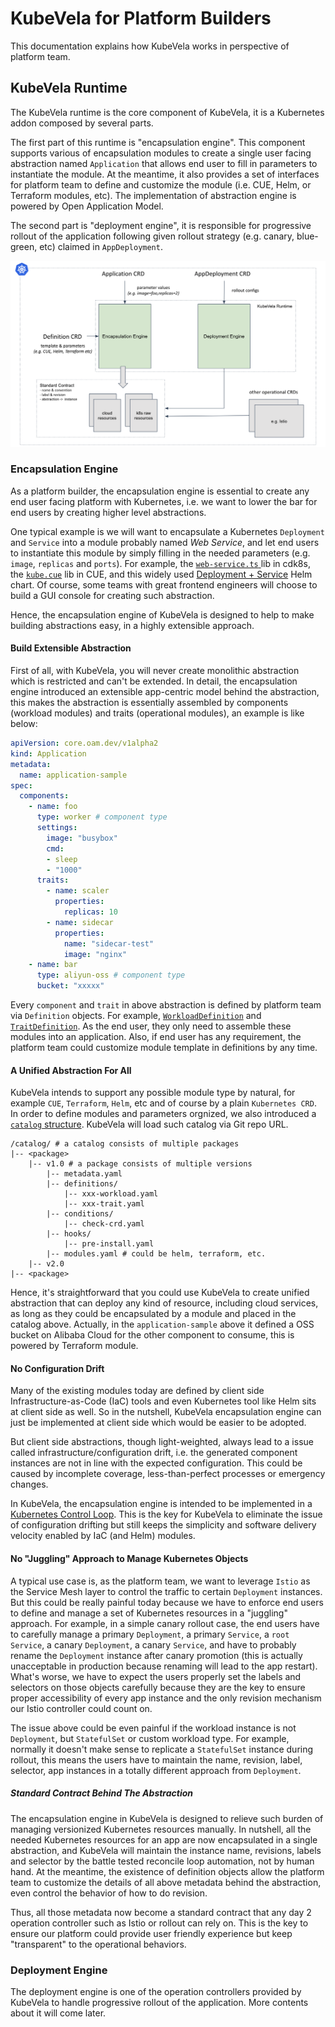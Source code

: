 # KubeVela for Platform Builders

This documentation explains how KubeVela works in perspective of platform team.

## KubeVela Runtime

The KubeVela runtime is the core component of KubeVela, it is a Kubernetes addon composed by several parts.

The first part of this runtime is "encapsulation engine". This component supports various of encapsulation modules to create a single user facing abstraction named `Application` that allows end user to fill in parameters to instantiate the module. At the meantime, it also provides a set of interfaces for platform team to define and customize the module (i.e. CUE, Helm, or Terraform modules, etc). The implementation of abstraction engine is powered by Open Application Model.

The second part is "deployment engine", it is responsible for progressive rollout of the application following given rollout strategy (e.g. canary, blue-green, etc) claimed in `AppDeployment`.

![alt](../../resources/kubevela-runtime.png)

### Encapsulation Engine

As a platform builder, the encapsulation engine is essential to create any end user facing platform with Kubernetes, i.e. we want to lower the bar for end users by creating higher level abstractions. 

One typical example is we will want to encapsulate a Kubernetes `Deployment` and `Service` into a module probably named *Web Service*, and let end users to instantiate this module by simply filling in the needed parameters (e.g. `image`, `replicas` and `ports`). For example, the [`web-service.ts` ](https://github.com/awslabs/cdk8s/blob/master/examples/typescript/web-service/web-service.ts) lib in cdk8s, the [`kube.cue`](https://github.com/cuelang/cue/blob/b8b489251a3f9ea318830788794c1b4a753031c0/doc/tutorial/kubernetes/quick/services/kube.cue#L70) lib in CUE, and this widely used [Deployment + Service](https://docs.bitnami.com/tutorials/create-your-first-helm-chart/) Helm chart. Of course, some teams with great frontend engineers will choose to build a GUI console for creating such abstraction.

Hence, the encapsulation engine of KubeVela is designed to help to make building abstractions easy, in a highly extensible approach. 

#### Build Extensible Abstraction

First of all, with KubeVela, you will never create monolithic abstraction which is restricted and can't be extended. In detail, the encapsulation engine introduced an extensible app-centric model behind the abstraction, this makes the abstraction is essentially assembled by components (workload modules) and traits (operational modules), an example is like below:

```yaml
apiVersion: core.oam.dev/v1alpha2
kind: Application
metadata:
  name: application-sample
spec:
  components:
    - name: foo
      type: worker # component type
      settings:
        image: "busybox"
        cmd:
        - sleep
        - "1000"
      traits:
        - name: scaler
          properties:
            replicas: 10
        - name: sidecar
          properties:
            name: "sidecar-test"
            image: "nginx"
    - name: bar
      type: aliyun-oss # component type
      bucket: "xxxxx"
```

Every `component` and `trait` in above abstraction is defined by platform team via `Definition` objects. For example, [`WorkloadDefinition`](https://github.com/oam-dev/kubevela/tree/master/config/samples/application#workload-definition) and [`TraitDefinition`](https://github.com/oam-dev/kubevela/tree/master/config/samples/application#scaler-trait-definition). As the end user, they only need to assemble these modules into an application. Also, if end user has any requirement, the platform team could customize module template in definitions by any time.

#### A Unified Abstraction For All

KubeVela intends to support any possible module type by natural, for example `CUE`, `Terraform`, `Helm`, etc and of course by a plain `Kubernetes CRD`. In order to define modules and parameters orgnized, we also introduced a [`catalog` structure](https://github.com/oam-dev/kubevela/blob/master/design/vela-core/APIServer-Catalog.md#catalog-structure). KubeVela will load such catalog via Git repo URL.

```console
/catalog/ # a catalog consists of multiple packages 
|-- <package>
    |-- v1.0 # a package consists of multiple versions
        |-- metadata.yaml
        |-- definitions/
            |-- xxx-workload.yaml
            |-- xxx-trait.yaml
        |-- conditions/
            |-- check-crd.yaml
        |-- hooks/
            |-- pre-install.yaml
        |-- modules.yaml # could be helm, terraform, etc.
    |-- v2.0
|-- <package>
```

Hence, it's straightforward that you could use KubeVela to create unified abstraction that can deploy any kind of resource, including cloud services, as long as they could be encapsulated by a module and placed in the catalog above. Actually, in the `application-sample` above it defined a OSS bucket on Alibaba Cloud for the other component to consume, this is powered by Terraform module.

#### No Configuration Drift

Many of the existing modules today are defined by client side Infrastructure-as-Code (IaC) tools and even Kubernetes tool like Helm sits at client side as well. So in the nutshell, KubeVela encapsulation engine can just be implemented at client side which would be easier to be adopted.

But client side abstractions, though light-weighted, always lead to a issue called infrastructure/configuration drift, i.e. the generated component instances are not in line with the expected configuration. This could be caused by incomplete coverage, less-than-perfect processes or emergency changes.

In KubeVela, the encapsulation engine is intended to be implemented in a [Kubernetes Control Loop](https://kubernetes.io/docs/concepts/architecture/controller/). This is the key for KubeVela to eliminate the issue of configuration drifting but still keeps the simplicity and software delivery velocity enabled by IaC (and Helm) modules.

#### No "Juggling" Approach to Manage Kubernetes Objects

A typical use case is, as the platform team, we want to leverage `Istio` as the Service Mesh layer to control the traffic to certain `Deployment` instances. But this could be really painful today because we have to enforce end users to define and manage a set of Kubernetes resources in a "juggling" approach. For example, in a simple canary rollout case, the end users have to carefully manage a primary `Deployment`, a primary `Service`, a `root Service`, a canary `Deployment`, a canary `Service`, and have to probably rename the `Deployment` instance after canary promotion (this is actually unacceptable in production because renaming will lead to the app restart). What's worse, we have to expect the users properly set the labels and selectors on those objects carefully because they are the key to ensure proper accessibility of every app instance and the only revision mechanism our Istio controller could count on.

The issue above could be even painful if the workload instance is not `Deployment`, but `StatefulSet` or custom workload type. For example, normally it doesn't make sense to replicate a `StatefulSet` instance during rollout, this means the users have to maintain the name, revision, label, selector, app instances in a totally different approach from `Deployment`.

##### Standard Contract Behind The Abstraction

The encapsulation engine in KubeVela is designed to relieve such burden of managing versionized Kubernetes resources manually. In nutshell, all the needed Kubernetes resources for an app are now encapsulated in a single abstraction, and KubeVela will maintain the instance name, revisions, labels and selector by the battle tested reconcile loop automation, not by human hand. At the meantime, the existence of definition objects allow the platform team to customize the details of all above metadata behind the abstraction, even control the behavior of how to do revision.

Thus, all those metadata now become a standard contract that any day 2 operation controller such as Istio or rollout can rely on. This is the key to ensure our platform could provide user friendly experience but keep "transparent" to the operational behaviors.

### Deployment Engine

The deployment engine is one of the operation controllers provided by KubeVela to handle progressive rollout of the application. More contents about it will come later.
